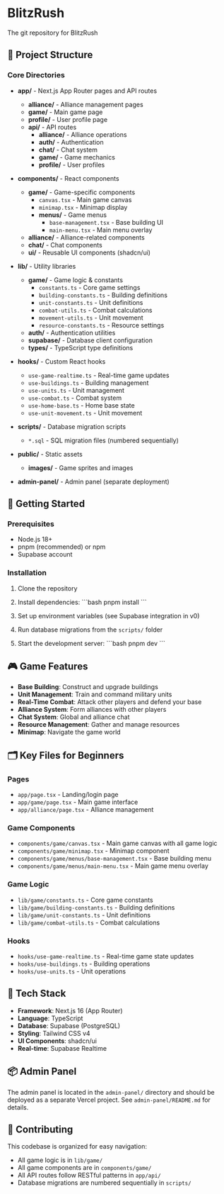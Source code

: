 # BlitzRush

The git repository for BlitzRush

## 📁 Project Structure

### Core Directories

- **app/** - Next.js App Router pages and API routes
  - **alliance/** - Alliance management pages
  - **game/** - Main game page
  - **profile/** - User profile page
  - **api/** - API routes
    - **alliance/** - Alliance operations
    - **auth/** - Authentication
    - **chat/** - Chat system
    - **game/** - Game mechanics
    - **profile/** - User profiles

- **components/** - React components
  - **game/** - Game-specific components
    - `canvas.tsx` - Main game canvas
    - `minimap.tsx` - Minimap display
    - **menus/** - Game menus
      - `base-management.tsx` - Base building UI
      - `main-menu.tsx` - Main menu overlay
  - **alliance/** - Alliance-related components
  - **chat/** - Chat components
  - **ui/** - Reusable UI components (shadcn/ui)

- **lib/** - Utility libraries
  - **game/** - Game logic & constants
    - `constants.ts` - Core game settings
    - `building-constants.ts` - Building definitions
    - `unit-constants.ts` - Unit definitions
    - `combat-utils.ts` - Combat calculations
    - `movement-utils.ts` - Unit movement
    - `resource-constants.ts` - Resource settings
  - **auth/** - Authentication utilities
  - **supabase/** - Database client configuration
  - **types/** - TypeScript type definitions

- **hooks/** - Custom React hooks
  - `use-game-realtime.ts` - Real-time game updates
  - `use-buildings.ts` - Building management
  - `use-units.ts` - Unit management
  - `use-combat.ts` - Combat system
  - `use-home-base.ts` - Home base state
  - `use-unit-movement.ts` - Unit movement

- **scripts/** - Database migration scripts
  - `*.sql` - SQL migration files (numbered sequentially)

- **public/** - Static assets
  - **images/** - Game sprites and images

- **admin-panel/** - Admin panel (separate deployment)

## 🚀 Getting Started

### Prerequisites
- Node.js 18+ 
- pnpm (recommended) or npm
- Supabase account

### Installation

1. Clone the repository
2. Install dependencies:
   \`\`\`bash
   pnpm install
   \`\`\`

3. Set up environment variables (see Supabase integration in v0)

4. Run database migrations from the `scripts/` folder

5. Start the development server:
   \`\`\`bash
   pnpm dev
   \`\`\`

## 🎮 Game Features

- **Base Building**: Construct and upgrade buildings
- **Unit Management**: Train and command military units
- **Real-Time Combat**: Attack other players and defend your base
- **Alliance System**: Form alliances with other players
- **Chat System**: Global and alliance chat
- **Resource Management**: Gather and manage resources
- **Minimap**: Navigate the game world

## 🗂️ Key Files for Beginners

### Pages
- `app/page.tsx` - Landing/login page
- `app/game/page.tsx` - Main game interface
- `app/alliance/page.tsx` - Alliance management

### Game Components
- `components/game/canvas.tsx` - Main game canvas with all game logic
- `components/game/minimap.tsx` - Minimap component
- `components/game/menus/base-management.tsx` - Base building menu
- `components/game/menus/main-menu.tsx` - Main game menu overlay

### Game Logic
- `lib/game/constants.ts` - Core game constants
- `lib/game/building-constants.ts` - Building definitions
- `lib/game/unit-constants.ts` - Unit definitions
- `lib/game/combat-utils.ts` - Combat calculations

### Hooks
- `hooks/use-game-realtime.ts` - Real-time game state updates
- `hooks/use-buildings.ts` - Building operations
- `hooks/use-units.ts` - Unit operations

## 🔧 Tech Stack

- **Framework**: Next.js 16 (App Router)
- **Language**: TypeScript
- **Database**: Supabase (PostgreSQL)
- **Styling**: Tailwind CSS v4
- **UI Components**: shadcn/ui
- **Real-time**: Supabase Realtime

## 📦 Admin Panel

The admin panel is located in the `admin-panel/` directory and should be deployed as a separate Vercel project. See `admin-panel/README.md` for details.

## 🤝 Contributing

This codebase is organized for easy navigation:
- All game logic is in `lib/game/`
- All game components are in `components/game/`
- All API routes follow RESTful patterns in `app/api/`
- Database migrations are numbered sequentially in `scripts/`
